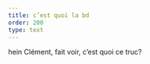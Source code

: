 ```yaml
---
title: c’est quoi la bd
order: 200
type: text
---
```


hein Clément, fait voir, c’est quoi ce truc?
